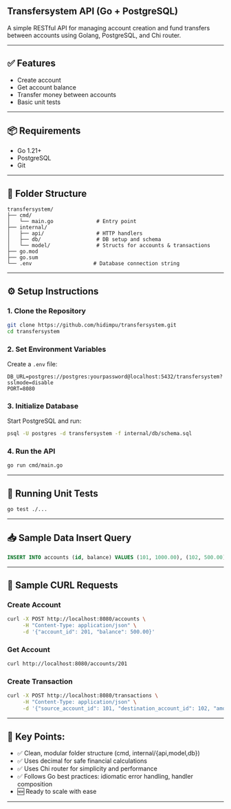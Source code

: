 ## Transfersystem API (Go + PostgreSQL)

A simple RESTful API for managing account creation and fund transfers between accounts using Golang, PostgreSQL, and Chi router.

---

## ✅ Features

- Create account
- Get account balance
- Transfer money between accounts
- Basic unit tests

---

## 📦 Requirements

- Go 1.21+
- PostgreSQL
- Git

---

## 📁 Folder Structure

```
transfersystem/
├── cmd/
│   └── main.go              # Entry point
├── internal/
│   ├── api/                 # HTTP handlers
│   ├── db/                  # DB setup and schema
│   └── model/               # Structs for accounts & transactions
├── go.mod
├── go.sum
└── .env                    # Database connection string
```

---

## ⚙️ Setup Instructions

### 1. Clone the Repository

```bash
git clone https://github.com/hidimpu/transfersystem.git
cd transfersystem
```

### 2. Set Environment Variables

Create a `.env` file:

```
DB_URL=postgres://postgres:yourpassword@localhost:5432/transfersystem?sslmode=disable
PORT=8080
```

### 3. Initialize Database

Start PostgreSQL and run:

```bash
psql -U postgres -d transfersystem -f internal/db/schema.sql
```

### 4. Run the API

```bash
go run cmd/main.go
```

---

## 🧪 Running Unit Tests

```bash
go test ./...
```

---

## 📥 Sample Data Insert Query

```sql
INSERT INTO accounts (id, balance) VALUES (101, 1000.00), (102, 500.00);
```

---

## 📡 Sample CURL Requests

### Create Account

```bash
curl -X POST http://localhost:8080/accounts \
     -H "Content-Type: application/json" \
     -d '{"account_id": 201, "balance": 500.00}'
```

### Get Account

```bash
curl http://localhost:8080/accounts/201
```

### Create Transaction

```bash
curl -X POST http://localhost:8080/transactions \
     -H "Content-Type: application/json" \
     -d '{"source_account_id": 101, "destination_account_id": 102, "amount": 150.00}'
```

---

## 🧠 Key Points:

- ✅ Clean, modular folder structure (cmd, internal/{api,model,db})
- ✅ Uses decimal for safe financial calculations
- ✅ Uses Chi router for simplicity and performance
- ✅ Follows Go best practices: idiomatic error handling, handler composition
- 🆕 Ready to scale with ease

---
